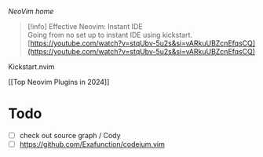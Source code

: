 _NeoVim home_

> [!info] Effective Neovim: Instant IDE  
> Going from no set up to instant IDE using kickstart.  
> [https://youtube.com/watch?v=stqUbv-5u2s&si=vARkuUBZcnEfqsCQ](https://youtube.com/watch?v=stqUbv-5u2s&si=vARkuUBZcnEfqsCQ)  

Kickstart.nvim

[[Top Neovim Plugins in 2024]]

# Todo
- [ ] check out source graph / Cody 
- [ ] https://github.com/Exafunction/codeium.vim